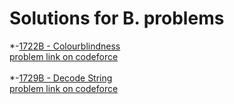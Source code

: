 #  Solutions for B. problems

*-[1722B - Colourblindness](https://github.com/ShaadyEmad/Codeforces_Python_Solutions/blob/main/B/1722B%20-%20Colourblindness.py)\
[problem link on codeforce](https://codeforces.com/problemset/problem/1722/B)\
\
*-[1729B - Decode String](https://github.com/ShaadyEmad/Codeforces_Python_Solutions/blob/main/B/1729B%20-%20Decode%20String.py)\
[problem link on codeforce](https://codeforces.com/problemset/problem/1729/B)
